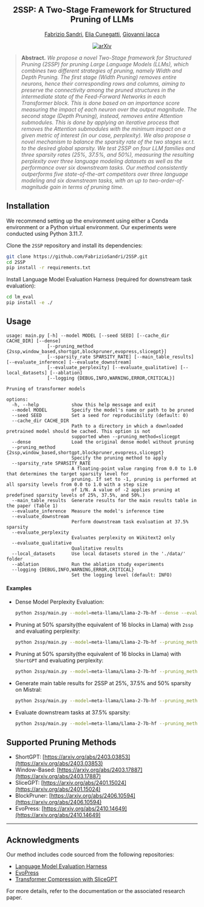 <div align="center">

  ## 2SSP: A Two-Stage Framework for Structured Pruning of LLMs
  
  [Fabrizio Sandri](https://fabriziosandri.github.io/), [Elia Cunegatti](https://eliacunegatti.github.io/), [Giovanni Iacca](https://sites.google.com/site/giovanniiacca/)
  
  [![arXiv](https://img.shields.io/badge/arXiv-1234.56789-b31b1b.svg)](https://arxiv.org/abs/1234.56789)
</div>

> **Abstract.** 
*We propose a novel Two-Stage framework for Structured Pruning (2SSP) for pruning Large Language Models (LLMs), which combines two different strategies of pruning, namely Width and Depth Pruning. The first stage (Width Pruning) removes entire neurons, hence their corresponding rows and columns, aiming to preserve the connectivity among the pruned structures in the intermediate state of the Feed-Forward Networks in each Transformer block. This is done based on an importance score measuring the impact of each neuron over the output magnitude. The second stage (Depth Pruning), instead, removes entire Attention submodules. This is done by applying an iterative process that removes the Attention submodules with the minimum impact on a given metric of interest (in our case, perplexity). We also propose a novel mechanism to balance the sparsity rate of the two stages w.r.t. to the desired global sparsity. We test 2SSP on four LLM families and three sparsity rates (25%, 37.5%, and 50%), measuring the resulting perplexity over three language modeling datasets as well as the performance over six downstream tasks. Our method consistently outperforms five state-of-the-art competitors over three language modeling and six downstream tasks, with an up to two-order-of-magnitude gain in terms of pruning time.*

## Installation

We recommend setting up the environment using either a Conda environment or a Python virtual environment. Our experiments were conducted using Python 3.11.7.

Clone the `2SSP` repository and install its dependencies:
```bash
git clone https://github.com/FabrizioSandri/2SSP.git
cd 2SSP
pip install -r requirements.txt
```

Install Language Model Evaluation Harness (required for downstream task evaluation):
```bash
cd lm_eval
pip install -e ./
```

## Usage

```
usage: main.py [-h] --model MODEL [--seed SEED] [--cache_dir CACHE_DIR] [--dense]
               [--pruning_method {2ssp,window_based,shortgpt,blockpruner,evopress,slicegpt}]
               [--sparsity_rate SPARSITY_RATE] [--main_table_results] [--evaluate_inference] [--evaluate_downstream]
               [--evaluate_perplexity] [--evaluate_qualitative] [--local_datasets] [--ablation]
               [--logging {DEBUG,INFO,WARNING,ERROR,CRITICAL}]

Pruning of transformer models

options:
  -h, --help            show this help message and exit
  --model MODEL         Specify the model's name or path to be pruned
  --seed SEED           Set a seed for reproducibility (default: 0)
  --cache_dir CACHE_DIR
                        Path to a directory in which a downloaded pretrained model should be cached. This option is not
                        supported when --pruning_method=slicegpt
  --dense               Load the original dense model without pruning
  --pruning_method {2ssp,window_based,shortgpt,blockpruner,evopress,slicegpt}
                        Specify the pruning method to apply
  --sparsity_rate SPARSITY_RATE
                        A floating-point value ranging from 0.0 to 1.0 that determines the target sparsity level for
                        pruning. If set to -1, pruning is performed at all sparsity levels from 0.0 to 1.0 with a step size
                        of 1/N. A value of -2 applies pruning at predefined sparsity levels of 25%, 37.5%, and 50%.)
  --main_table_results  Generate results for the main results table in the paper (Table 1)
  --evaluate_inference  Measure the model's inference time
  --evaluate_downstream
                        Perform downstream task evaluation at 37.5% sparsity
  --evaluate_perplexity
                        Evaluates perplexity on Wikitext2 only
  --evaluate_qualitative
                        Qualitative results
  --local_datasets      Use local datasets stored in the './data/' folder
  --ablation            Run the ablation study experiments
  --logging {DEBUG,INFO,WARNING,ERROR,CRITICAL}
                        Set the logging level (default: INFO)
```

#### Examples
- Dense Model Perplexity Evaluation:
   ```bash
   python 2ssp/main.py --model=meta-llama/Llama-2-7b-hf --dense --evaluate_perplexity
   ```

- Pruning at 50% sparsity(the equivalent of 16 blocks in Llama) with `2ssp` and evaluating perplexity:
   ```bash
   python 2ssp/main.py --model=meta-llama/Llama-2-7b-hf --pruning_method=2ssp --num_prune=16 --evaluate_perplexity
   ```
- Pruning at 50% sparsity(the equivalent of 16 blocks in Llama) with `ShortGPT` and evaluating perplexity:
   ```bash
   python 2ssp/main.py --model=meta-llama/Llama-2-7b-hf --pruning_method=shortgpt --num_prune=16 --evaluate_perplexity
   ```

- Generate main table results for 2SSP at 25%, 37.5% and 50% sparsity on Mistral:
   ```bash
   python 2ssp/main.py --model=meta-llama/Llama-2-7b-hf --pruning_method=2ssp --num_prune=-2 --main_table_results
   ```

- Evaluate downstream tasks at 37.5% sparsity:
   ```bash
   python 2ssp/main.py --model=meta-llama/Llama-2-7b-hf --pruning_method=2ssp --num_prune=12 --evaluate_downstream
   ```

## Supported Pruning Methods

- ShortGPT: [https://arxiv.org/abs/2403.03853](https://arxiv.org/abs/2403.03853)
- Window-Based: [https://arxiv.org/abs/2403.17887](https://arxiv.org/abs/2403.17887)
- SliceGPT: [https://arxiv.org/abs/2401.15024](https://arxiv.org/abs/2401.15024)
- BlockPruner: [https://arxiv.org/abs/2406.10594](https://arxiv.org/abs/2406.10594)
- EvoPress: [https://arxiv.org/abs/2410.14649](https://arxiv.org/abs/2410.14649)

---

## Acknowledgments

Our method includes code sourced from the following repositories:
- [Language Model Evaluation Harness](https://github.com/EleutherAI/lm-evaluation-harness)
- [EvoPress](https://github.com/IST-DASLab/EvoPress)
- [Transformer Compression with SliceGPT](https://github.com/microsoft/TransformerCompression/)

For more details, refer to the documentation or the associated research paper.